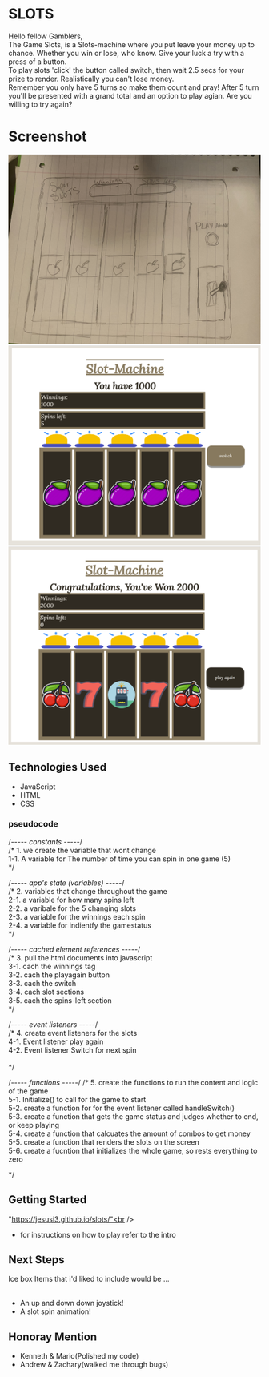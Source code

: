 # SLOTS
Hello fellow Gamblers, <br />
The Game Slots, is a Slots-machine where you put leave your money up to chance. Whether you win or lose, who know. Give your luck a try with a press of a button.  <br />
To play slots 'click' the button called switch, then wait 2.5 secs for your prize to render. Realistically you can't lose money. <br />
Remember you only have 5 turns so make them count and pray! After 5 turn you'll be presented with a grand total and an option to play agian. Are you willing to try again?

# Screenshot

<img src="wireframe/IMG-7851.jpeg">
<img src="wireframe/Screenshot 2022-07-08 012112.png">
<img src="wireframe/finished slots.png">

## Technologies Used

- JavaScript
- HTML
- CSS
### pseudocode
/*----- constants -----*/<br />
/* 1. we create the variable that wont change <br />
        1-1. A variable for The number of time you can spin in one game (5)<br />
*/

/*----- app's state (variables) -----*/<br />
/* 2. variables that change throughout the game  <br />
        2-1. a variable for how many spins left<br />
        2-2. a varibale for the 5 changing slots<br />
        2-3. a variable for the winnings each spin<br />
        2-4. a variable for indientfy the gamestatus<br />
*/

/*----- cached element references -----*/<br />
/* 3. pull the html documents into javascript<br />
3-1. cach the winnings tag <br />
3-2. cach the playagain button<br />
3-3. cach the switch<br />
3-4. cach slot sections<br />
3-5. cach the spins-left section<br />
*/<br />

/*----- event listeners -----*/<br />
/* 4. create event listeners for the slots<br />
        4-1. Event listener play again<br />
        4-2. Event listener Switch for next spin  <br />  
*/

/*----- functions -----*/
/* 5.  create the functions to run the content and logic of the game<br />
        5-1. Initialize() to call for the game to start<br />
        5-2. create a function for for the event listener called handleSwitch()<br />
        5-3. create a function that gets the game status and judges whether to end, or keep playing<br />
        5-4. create a function that calcuates the amount of combos to get money<br />
        5-5. create a function that renders the slots on the screen<br />
        5-6. create a fucntion that initializes the whole game, so rests everything to zero<br />

*/
## Getting Started<br />
"https://jesusi3.github.io/slots/"<br />
- for instructions on how to play refer to the intro <br />

## Next Steps<br />
Ice box Items that i'd liked to include would be ...<br /><br />
- An up and down down joystick!<br />
- A slot spin animation!<br />

## Honoray Mention
- Kenneth & Mario(Polished my code)<br />
- Andrew & Zachary(walked me through bugs)<br />
